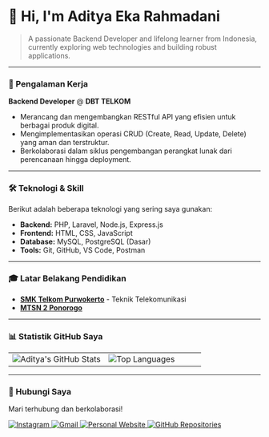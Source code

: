 # 👋 Hi, I'm Aditya Eka Rahmadani

> A passionate Backend Developer and lifelong learner from Indonesia, currently exploring web technologies and building robust applications.

---

### 💼 Pengalaman Kerja

**Backend Developer** @ **DBT TELKOM**
- Merancang dan mengembangkan RESTful API yang efisien untuk berbagai produk digital.
- Mengimplementasikan operasi CRUD (Create, Read, Update, Delete) yang aman dan terstruktur.
- Berkolaborasi dalam siklus pengembangan perangkat lunak dari perencanaan hingga deployment.

---

### 🛠️ Teknologi & Skill

Berikut adalah beberapa teknologi yang sering saya gunakan:

-   **Backend:** PHP, Laravel, Node.js, Express.js
-   **Frontend:** HTML, CSS, JavaScript
-   **Database:** MySQL, PostgreSQL (Dasar)
-   **Tools:** Git, GitHub, VS Code, Postman

---

### 🎓 Latar Belakang Pendidikan

-   **[SMK Telkom Purwokerto](https://smktelkom-pwt.sch.id)** - Teknik Telekomunikasi
-   **[MTSN 2 Ponorogo](https://www.mtsn2ponorogo.sch.id/)**

---

### 📊 Statistik GitHub Saya

<table>
  <tr>
    <td valign="top" width="50%">
      <img src="https://github-readme-stats.vercel.app/api?username=aditya27t&show_icons=true&theme=tokyonight&hide_border=true&include_all_commits=true" alt="Aditya's GitHub Stats" />
    </td>
    <td valign="top" width="50%">
      <img src="https://github-readme-stats.vercel.app/api/top-langs/?username=aditya27t&layout=compact&theme=tokyonight&hide_border=true" alt="Top Languages" />
    </td>
  </tr>
</table>

---

### 🔗 Hubungi Saya

Mari terhubung dan berkolaborasi!

<p align="left">
  <a href="https://instagram.com/rahmadan_2912" target="_blank">
    <img src="https://img.shields.io/badge/Instagram-E4405F?style=for-the-badge&logo=instagram&logoColor=white" alt="Instagram"/>
  </a>
  <a href="mailto:aditpoetra25@gmail.com">
    <img src="https://img.shields.io/badge/Gmail-D14836?style=for-the-badge&logo=gmail&logoColor=white" alt="Gmail"/>
  </a>
  <a href="http://profile-svelte-learn.vercel.app" target="_blank">
    <img src="https://img.shields.io/badge/Website-000000?style=for-the-badge&logo=About.me&logoColor=white" alt="Personal Website"/>
  </a>
  <a href="https://github.com/Aditya27T?tab=repositories" target="_blank">
    <img src="https://img.shields.io/badge/GitHub-181717?style=for-the-badge&logo=github&logoColor=white" alt="GitHub Repositories"/>
  </a>
</p>
